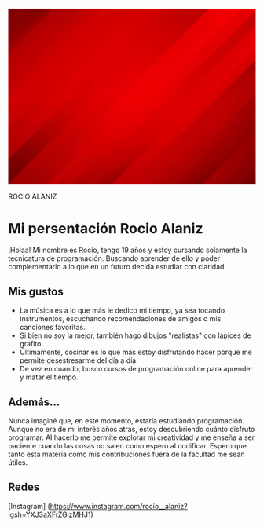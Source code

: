 ![Fondo rojo presentación](fondo.jpg)

ROCIO ALANIZ
# Mi persentación Rocio Alaniz
¡Holaa! Mi nombre es Rocío, tengo 19 años y estoy cursando solamente la tecnicatura de programación. Buscando aprender de ello y poder complementarlo a lo que en un futuro decida estudiar con claridad.

## Mis gustos
* La música es a lo que más le dedico mi tiempo, ya sea tocando instrumentos, escuchando recomendaciones de amigos o mis canciones favoritas.
* Si bien no soy la mejor, también hago dibujos "realistas" con lápices de grafito.
* Últimamente, cocinar es lo que más estoy disfrutando hacer porque me permite desestresarme del día a día.
* De vez en cuando, busco cursos de programación online para aprender y matar el tiempo.

## Además...
Nunca imaginé que, en este momento, estaría estudiando programación. Aunque no era de mi interés años atrás, estoy descubriendo cuánto disfruto programar. Al hacerlo me permite explorar mi creatividad y me enseña a ser paciente cuando las cosas no salen como espero al codificar. Espero que tanto esta materia como mis contribuciones fuera de la facultad me sean útiles.

## Redes
[Instagram] (https://www.instagram.com/rocio__alaniz?igsh=YXJ3aXFrZGlzMHJ1)
